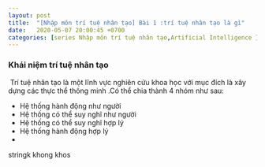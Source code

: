```yaml
---
layout: post
title:  "[Nhập môn trí tuệ nhân tạo] Bài 1 :trí tuệ nhân tạo là gì"
date:   2020-05-07 20:00:45 +0700
categories: [series Nhập môn trí tuệ nhân tạo,Artificial Intelligence ]
---
```


### Khái niệm trí tuệ nhân tạo

​	Trí tuệ nhân tạo là một lĩnh vực nghiên cứu khoa học với mục đích là xây dựng các thực thể thông minh .Có thể chia thành 4 nhóm như sau:

+ Hệ thống hành động như người
+ Hệ thống có thể suy nghĩ như người
+ Hệ thống có thể suy nghĩ hợp lý
+ Hệ thống hành động hợp lý
+ 

stringk khong khos
